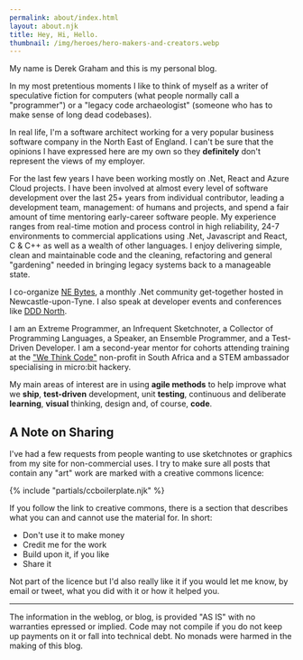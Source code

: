 ```yaml
---
permalink: about/index.html
layout: about.njk
title: Hey, Hi, Hello.
thumbnail: /img/heroes/hero-makers-and-creators.webp
---
```


My name is Derek Graham and this is my personal blog.

In my most pretentious moments I like to think of myself as a writer of speculative fiction for computers (what people normally call a "programmer") or a 
"legacy code archaeologist" (someone who has to make sense of long dead codebases).

In real life, I'm a software architect working for a very popular business software company in the North East of England. I can't be sure that the opinions 
I have expressed here are my own so they **definitely** don't represent the views of my employer.

For the last few years I have been working mostly on .Net, React and Azure Cloud projects. I have been involved  at almost every level of software development over the last 25+ years from 
individual contributor, leading a development team, management: of humans and projects, and spend a fair amount of time mentoring early-career software people. My experience ranges from real-time motion 
and process control in high reliability, 24-7 environments to commercial applications using .Net, Javascript and React, C & C++ as well as a wealth of other languages. I enjoy delivering simple, clean and 
maintainable code and the cleaning, refactoring and general "gardening" needed in bringing legacy systems back to a manageable state.

I co-organize [NE Bytes](https://nebytes.net), a monthly .Net community get-together hosted in Newcastle-upon-Tyne. I also speak at developer events and conferences 
like [DDD North](https://www.dddnorth.co.uk).

I am an Extreme Programmer, an Infrequent Sketchnoter, a Collector of Programming Languages, a Speaker, an Ensemble Programmer, and a Test-Driven Developer. I 
am a second-year mentor for cohorts attending training at the ["We Think Code"](https://wethinkcode.co.za) non-profit in South Africa 
and a STEM ambassador specialising in micro:bit hackery.

My main areas of interest are in using **agile methods** to help improve what we **ship**, **test-driven** development, unit **testing**, continuous and
deliberate **learning**, **visual** thinking, design and, of course, **code**.

## A Note on Sharing

I've had a few requests from people wanting to use sketchnotes or graphics from my site for non-commercial uses. I try to make sure all posts that contain any "art"
work are marked with a creative commons licence:

{% include "partials/ccboilerplate.njk" %}

If you follow the link to creative commons, there is a section that describes what you can and cannot use the material for. In short:

* Don't use it to make money
* Credit me for the work
* Build upon it, if you like
* Share it

Not part of the licence but I'd also really like it if you would let me know, by email or tweet, what you did with it or how it helped you.

 -----
 
The information in the weblog, or blog, is provided "AS IS" with no warranties epressed or implied. Code may not compile if you do not keep up payments on it or
fall into technical debt. No monads were harmed in the making of this blog.
